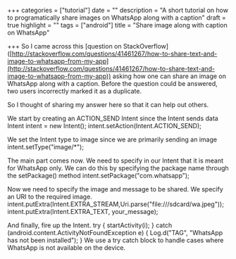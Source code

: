 +++
categories = ["tutorial"]
date = ""
description = "A short tutorial on how to programatically share images on WhatsApp along with a caption"
draft = true
highlight = ""
tags = ["android"]
title = "Share image along with caption on WhatsApp"

+++
So I came across this \[question on StackOverflow\]([http://stackoverflow.com/questions/41461267/how-to-share-text-and-image-to-whatsapp-from-my-app](http://stackoverflow.com/questions/41461267/how-to-share-text-and-image-to-whatsapp-from-my-app)) asking how one can share an image on WhatsApp along with a caption. Before the question could be answered, two users incorrectly marked it as a duplicate.

So I thought of sharing my answer here so that it can help out others.

We start by creating an ACTION_SEND Intent since the Intent sends data
Intent intent = new Intent();
intent.setAction(Intent.ACTION_SEND);

We set the Intent type to image since we are primarily sending an image
intent.setType("image/*");

The main part comes now. We need to specify in our Intent that it is meant for WhatsApp only. We can do this by specifying the package name through the setPackage() method
intent.setPackage("com.whatsapp");

Now we need to specify the image and message to be shared. We specify an URI to the required image.
intent.putExtra(Intent.EXTRA_STREAM,Uri.parse("file:///sdcard/wa.jpeg"));
intent.putExtra(Intent.EXTRA_TEXT, your_message);

And finally, fire up the Intent.
try {
startActivity(i);
} catch (android.content.ActivityNotFoundException e) {
Log.d("TAG", "WhatsApp has not been installed");
}
We use a try catch block to handle cases where WhatsApp is not available on the device.
